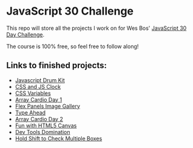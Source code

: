 # JavaScript 30 Challenge

This repo will store all the projects I work on for Wes Bos' [JavaScript 30 Day Challenge](https://JavaScript30.com).

The course is 100% free, so feel free to follow along!

## Links to finished projects:
- [Javascript Drum Kit](https://jdegbau.github.io/JavaScript-30/javascript-drum-kit)
- [CSS and JS Clock](https://jdegbau.github.io/JavaScript-30/css-and-js-clock)
- [CSS Variables](https://jdegbau.github.io/JavaScript-30/css-variables)
- [Array Cardio Day 1](https://jdegbau.github.io/JavaScript-30/array-cardio-day-1)
- [Flex Panels Image Gallery](https://jdegbau.github.io/JavaScript-30/flex-panels-image-gallery)
- [Type Ahead](https://jdegbau.github.io/JavaScript-30/type-ahead)
- [Array Cardio Day 2](https://jdegbau.github.io/JavaScript-30/array-cardio-day-2)
- [Fun with HTML5 Canvas](https://jdegbau.github.io/JavaScript-30/fun-with-html5-canvas)
- [Dev Tools Domination](https://jdegbau.github.io/JavaScript-30/dev-tools-domination)
- [Hold Shift to Check Multiple Boxes](https://jdegbau.github.io/JavaScript-30/hold-shift-to-check-multiple-boxes)